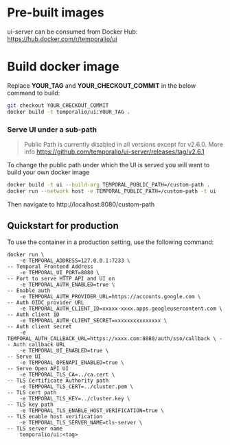 # Pre-built images

ui-server can be consumed from Docker Hub: https://hub.docker.com/r/temporalio/ui

# Build docker image

Replace **YOUR_TAG** and **YOUR_CHECKOUT_COMMIT** in the below command to build:

``` bash
git checkout YOUR_CHECKOUT_COMMIT
docker build -t temporalio/ui:YOUR_TAG .
```

### Serve UI under a sub-path

> Public Path is currently disabled in all versions except for v2.6.0. More info https://github.com/temporalio/ui-server/releases/tag/v2.6.1

To change the public path under which the UI is served you will want to build your own docker image

``` bash
docker build -t ui --build-arg TEMPORAL_PUBLIC_PATH=/custom-path .
docker run --network host -e TEMPORAL_PUBLIC_PATH=/custom-path -t ui
```

Then navigate to http://localhost:8080/custom-path

## Quickstart for production

To use the container in a production setting, use the following command:

```shellscript
docker run \
    -e TEMPORAL_ADDRESS=127.0.0.1:7233 \                                    -- Temporal Frontend Address
    -e TEMPORAL_UI_PORT=8080 \                                              -- Port to serve HTTP API and UI on
    -e TEMPORAL_AUTH_ENABLED=true \                                         -- Enable auth
    -e TEMPORAL_AUTH_PROVIDER_URL=https://accounts.google.com \             -- Auth OIDC provider URL
    -e TEMPORAL_AUTH_CLIENT_ID=xxxxx-xxxx.apps.googleusercontent.com \      -- Auth client ID
    -e TEMPORAL_AUTH_CLIENT_SECRET=xxxxxxxxxxxxxxx \                        -- Auth client secret
    -e TEMPORAL_AUTH_CALLBACK_URL=https://xxxx.com:8080/auth/sso/callback \ -- Auth callback URL
    -e TEMPORAL_UI_ENABLED=true \                                           -- Serve UI
    -e TEMPORAL_OPENAPI_ENABLED=true \                                      -- Serve Open API UI
    -e TEMPORAL_TLS_CA=../ca.cert \                                         -- TLS Certificate Authority path
    -e TEMPORAL_TLS_CERT=../cluster.pem \                                   -- TLS cert path
    -e TEMPORAL_TLS_KEY=../cluster.key \                                    -- TLS key path
    -e TEMPORAL_TLS_ENABLE_HOST_VERIFICATION=true \                         -- TLS enable host verification
    -e TEMPORAL_TLS_SERVER_NAME=tls-server \                                -- TLS server name
    temporalio/ui:<tag>
```
